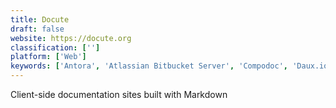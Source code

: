 ```yaml
---
title: Docute
draft: false 
website: https://docute.org
classification: ['']
platform: ['Web']
keywords: ['Antora', 'Atlassian Bitbucket Server', 'Compodoc', 'Daux.io', 'Dillinger', 'DocFX', 'Docsify.js', 'Docusaurus', 'Doxygen', 'GitBook', 'Markvis', 'MkDocs', 'ORCHID', 'Padlet Briefcase', 'ReadTheDocs', 'SkyDocs', 'WordPress', 'hexo-theme-doc', 'mdbook']
---
```

Client-side documentation sites built with Markdown